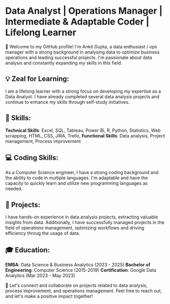 #   Data Analyst | Operations Manager | Intermediate & Adaptable Coder | Lifelong Learner

👋 Welcome to my GitHub profile! I'm Ankit Gupta, a data enthusiast / ops manager with a strong background in analysing data to optimize business operations and leading successful projects. I'm passionate about data analysis and constantly expanding my skills in this field.

## 💡 Zeal for Learning:
I am a lifelong learner with a strong focus on developing my expertise as a Data Analyst. I have already completed several data analysis projects and continue to enhance my skills through self-study initiatives.

## 🔧 Skills:
**Technical Skills**: Excel, SQL, Tableau, Power BI, R, Python, Statistics, Web scrapping, HTML, CSS, JIRA, Trello,
**Functional Skills**: Data analysis, Project management, Process improvement

## 💻 Coding Skills:
As a Computer Science engineer, I have a strong coding background and the ability to code in multiple languages. I'm adaptable and have the capacity to quickly learn and utilize new programming languages as needed.

## 📂 Projects:
I have hands-on experience in data analysis projects, extracting valuable insights from data. Additionally, I have successfully managed projects in the field of operations management, optimizing workflows and driving efficiency throug the usage of data.

## 🎓 Education:
**EMBA**: Data Science & Business Analytics (2023 - 2025)
**Bachelor of Engineering**: Computer Science (2015-2019) 
**Certification**: Google Data Analytics (Mar 2023 - May 2023)

🌱 Let's connect and collaborate on projects related to data analysis, process improvement, and operations management. Feel free to reach out, and let's make a positive impact together!
